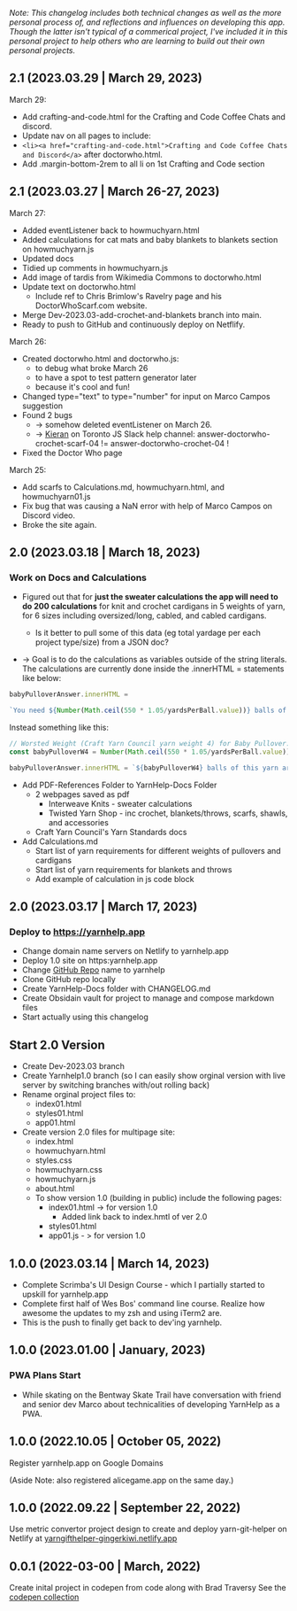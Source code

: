 *Note: This changelog includes both technical changes as well as the more personal process of, and reflections and influences on developing this app. Though the latter isn't typical of a commerical project, I've included it in this personal project to help others who are learning to build out their own personal projects.*


## 2.1 (2023.03.29 | March 29, 2023)
March 29:
- Add crafting-and-code.html for the Crafting and Code Coffee Chats and discord.
- Update nav on all pages to include: 
- ``<li><a href="crafting-and-code.html">Crafting and Code Coffee Chats and Discord</a>``
after doctorwho.html.
- Add .margin-bottom-2rem to all li on 1st Crafting and Code section

## 2.1 (2023.03.27 | March 26-27, 2023)

March 27:
- Added eventListener back to howmuchyarn.html
- Added calculations for cat mats and baby blankets to blankets section on howmuchyarn.js
- Updated docs
- Tidied up comments in howmuchyarn.js
- Add image of tardis from Wikimedia Commons to doctorwho.html
- Update text on doctorwho.html 
	- Include ref to Chris Brimlow's Ravelry page and his DoctorWhoScarf.com website.
- Merge Dev-2023.03-add-crochet-and-blankets branch into main.
- Ready to push to GitHub and continuously deploy on Netflify.

March 26:
- Created doctorwho.html and doctorwho.js:
	- to debug what broke March 26
	- to have a spot to test pattern generator later
	- because it's cool and fun!
- Changed type="text" to type="number" for input on Marco Campos suggestion
- Found 2 bugs 
	- -> somehow deleted eventListener on March 26.
	- -> [Kieran](kieran.ca) on Toronto JS Slack help channel: answer-doctorwho-crochet-scarf-04 != answer-doctorwho-crochet-04 !
- Fixed the Doctor Who page

March 25: 
- Add scarfs to Calculations.md,  howmuchyarn.html,  and howmuchyarn01.js
- Fix bug that was causing a NaN error with help of Marco Campos on Discord video.
- Broke the site again.

## 2.0 (2023.03.18 | March 18, 2023)

### Work on Docs and Calculations
- Figured out that for **just the sweater calculations the app will need to do 200 calculations** for knit and crochet cardigans in 5 weights of yarn, for 6 sizes including oversized/long, cabled, and cabled cardigans.
	- Is it better to pull some of this data (eg total yardage per each project type/size) from a JSON doc?

- -> Goal is to do the calculations as variables outside of the string literals. The calculations are currently done inside the .innerHTML = statements like below:

```js
babyPulloverAnswer.innerHTML =

`You need ${Number(Math.ceil(550 * 1.05/yardsPerBall.value))} balls of this yarn for a baby pullover`
```

Instead something like this:
```js
// Worsted Weight (Craft Yarn Council yarn weight 4) for Baby Pullover:
const babyPulloverW4 = Number(Math.ceil(550 * 1.05/yardsPerBall.value))

babyPulloverAnswer.innerHTML = `${babyPulloverW4} balls of this yarn are needed for a baby pullover`
```

- Add PDF-References Folder to YarnHelp-Docs Folder
	- 2 webpages saved as pdf
		- Interweave Knits - sweater calculations
		- Twisted Yarn Shop - inc crochet, blankets/throws, scarfs, shawls, and accessories
	- Craft Yarn Council's Yarn Standards docs
- Add Calculations.md
	- Start list of yarn requirements for different weights of pullovers and cardigans
	- Start list of yarn requirements for blankets and throws
	- Add example of calculation in js code block

## 2.0 (2023.03.17 | March 17, 2023)

### Deploy to https://yarnhelp.app 

- Change domain name servers on Netlify to yarnhelp.app
- Deploy 1.0 site on https:yarnhelp.app
- Change [GitHub Repo](https://github.com/GingerKiwi/yarnhelp) name to yarnhelp
- Clone GitHub repo locally
- Create YarnHelp-Docs folder with CHANGELOG.md
- Create Obsidain vault for project to manage and compose markdown files
- Start actually using this changelog

## Start 2.0 Version

- Create Dev-2023.03 branch
- Create Yarnhelp1.0 branch (so I can easily show orginal version with live server by switching branches with/out rolling back)
- Rename orginal project files to:
	- index01.html
	- styles01.html
	- app01.html
- Create version 2.0 files for multipage site:
	- index.html
	- howmuchyarn.html
	- styles.css
	- howmuchyarn.css
	- howmuchyarn.js 
	- about.html
	- To show version 1.0 (building in public) include the following pages:
		- index01.html -> for version 1.0
			- Added link back to index.hmtl of ver 2.0
		- styles01.html
		- app01.js - > for version 1.0 

## 1.0.0 (2023.03.14 | March 14, 2023)

- Complete Scrimba's UI Design Course - which I partially started to upskill for yarnhelp.app
- Complete first half of Wes Bos' command line course. Realize how awesome the updates to my zsh and using iTerm2 are. 
- This is the push to finally get back to dev'ing yarnhelp.


## 1.0.0 (2023.01.00 | January, 2023)

### PWA Plans Start

- While skating on the Bentway Skate Trail have conversation with friend and senior dev Marco about technicalities of developing YarnHelp as a PWA.


## 1.0.0 (2022.10.05 | October 05, 2022)
Register yarnhelp.app on Google Domains

(Aside Note: also registered alicegame.app on the same day.)

## 1.0.0 (2022.09.22 | September 22, 2022)

Use metric convertor project design to create and deploy yarn-git-helper on Netlify at [yarngifthelper-gingerkiwi.netlify.app](https://yarngifthelper-gingerkiwi.netlify.app)

## 0.0.1 (2022-03-00 | March, 2022)

Create inital project in codepen from code along with Brad Traversy
See the [codepen collection](https://codepen.io/collection/WvMqQp)